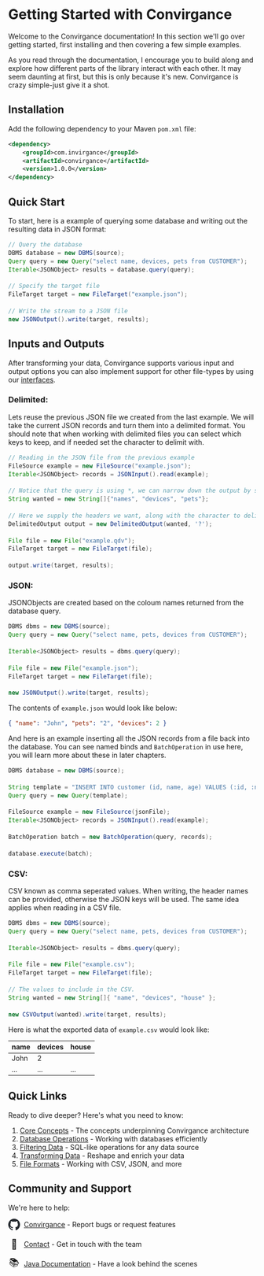 # Getting Started with Convirgance

Welcome to the Convirgance documentation! In this section we'll go over getting started, first installing and then covering a few simple examples.

As you read through the documentation, I encourage you to build along and explore how different parts of the library interact with each other. It may seem daunting at first, but this is only because it's new. Convirgance is crazy simple-just give it a shot.

## Installation

Add the following dependency to your Maven `pom.xml` file:

```xml
<dependency>
    <groupId>com.invirgance</groupId>
    <artifactId>convirgance</artifactId>
    <version>1.0.0</version>
</dependency>
```

## Quick Start

To start, here is a example of querying some database and writing out the resulting data in JSON format:

```java
// Query the database
DBMS database = new DBMS(source);
Query query = new Query("select name, devices, pets from CUSTOMER");
Iterable<JSONObject> results = database.query(query);

// Specify the target file
FileTarget target = new FileTarget("example.json");

// Write the stream to a JSON file
new JSONOutput().write(target, results);
```

## Inputs and Outputs

After transforming your data, Convirgance supports various input and output options you can also implement support for other file-types by using our [interfaces](/file-formats?id=example-properties-file).

### Delimited:

Lets reuse the previous JSON file we created from the last example. We will take the current JSON records and turn them into a delimited format. You should note that when working with delimited files you can select which keys to keep, and if needed set the character to delimit with.

```java
// Reading in the JSON file from the previous example
FileSource example = new FileSource("example.json");
Iterable<JSONObject> records = JSONInput().read(example);

// Notice that the query is using *, we can narrow down the output by setting the headers to use.
String wanted = new String[]{"names", "devices", "pets"};

// Here we supply the headers we want, along with the character to delimit with.
DelimitedOutput output = new DelimitedOutput(wanted, '?');

File file = new File("example.qdv");
FileTarget target = new FileTarget(file);

output.write(target, results);
```

### JSON:

JSONObjects are created based on the coloum names returned from the database query.

```java
DBMS dbms = new DBMS(source);
Query query = new Query("select name, pets, devices from CUSTOMER");

Iterable<JSONObject> results = dbms.query(query);

File file = new File("example.json");
FileTarget target = new FileTarget(file);

new JSONOutput().write(target, results);

```

The contents of `example.json` would look like below:

```json
{ "name": "John", "pets": "2", "devices": 2 }
```

And here is an example inserting all the JSON records from a file back into the database. You can see named binds and `BatchOperation` in use here, you will learn more about these in later chapters.

```java
DBMS database = new DBMS(source);

String template = "INSERT INTO customer (id, name, age) VALUES (:id, :name, :age)";
Query query = new Query(template);

FileSource example = new FileSource(jsonFile);
Iterable<JSONObject> records = JSONInput().read(example);

BatchOperation batch = new BatchOperation(query, records);

database.execute(batch);
```

### CSV:

CSV known as comma seperated values. When writing, the header names can be provided, otherwise the JSON keys will be used. The same idea applies when reading in a CSV file.

```java
DBMS dbms = new DBMS(source);
Query query = new Query("select name, pets, devices from CUSTOMER");

Iterable<JSONObject> results = dbms.query(query);

File file = new File("example.csv");
FileTarget target = new FileTarget(file);

// The values to include in the CSV.
String wanted = new String[]{ "name", "devices", "house" };

new CSVOutput(wanted).write(target, results);
```

Here is what the exported data of `example.csv` would look like:

| name | devices | house |
| ---- | ------- | ----- |
| John | 2       |       |
| ...  | ...     | ...   |

## Quick Links

Ready to dive deeper? Here's what you need to know:

1. [Core Concepts](core-concepts.md) - The concepts underpinning Convirgance architecture
2. [Database Operations](database-operations.md) - Working with databases efficiently
3. [Filtering Data](filtering-data.md) - SQL-like operations for any data source
4. [Transforming Data](transforming-data.md) - Reshape and enrich your data
5. [File Formats](file-formats.md) - Working with CSV, JSON, and more

## Community and Support

We're here to help:

<div style="display: flex; align-items: center; gap: 8px; margin-bottom: 16px">
 <img src="./images/github.png" width="24" height="24" style="display: flex; align-items: center; justify-content: center;">
 <div>
     <a href="https://github.com/InvirganceOpenSource/convirgance">Convirgance</a>
     <span>- Report bugs or request features</span>
 </div>
</div>

<div style="display: flex; align-items: center; gap: 8px; margin-bottom: 16px">
  <span style="display: flex; align-items: center; justify-content: center;font-size:20px; width: 24px; height: 24px">📑</span>
  <div>
    <a href="./#/contact.md">Contact</a>
    <span>- Get in touch with the team</span>
  </div>
</div>

<div style="display: flex; align-items: center; gap: 8px; margin-bottom: 16px">
  <span style="display: flex; align-items: center; justify-content: center;font-size:20px; width: 24px; height: 24px">📚</span>
  <div>
    <a href="https://docs.invirgance.com/javadocs/convirgance/latest/com/invirgance/convirgance/package-summary.html">Java Documentation</a>
    <span>- Have a look behind the scenes</span>
  </div>
</div>
